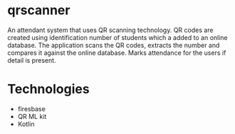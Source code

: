 # qrscanner

An attendant system that uses QR scanning technology.
QR codes are created using identification number of students which a added to an online database.
The application scans the QR codes, extracts the number and compares it against the online database.
Marks attendance for the users if detail is present.

# Technologies
* firesbase
* QR ML kit
* Kotlin
